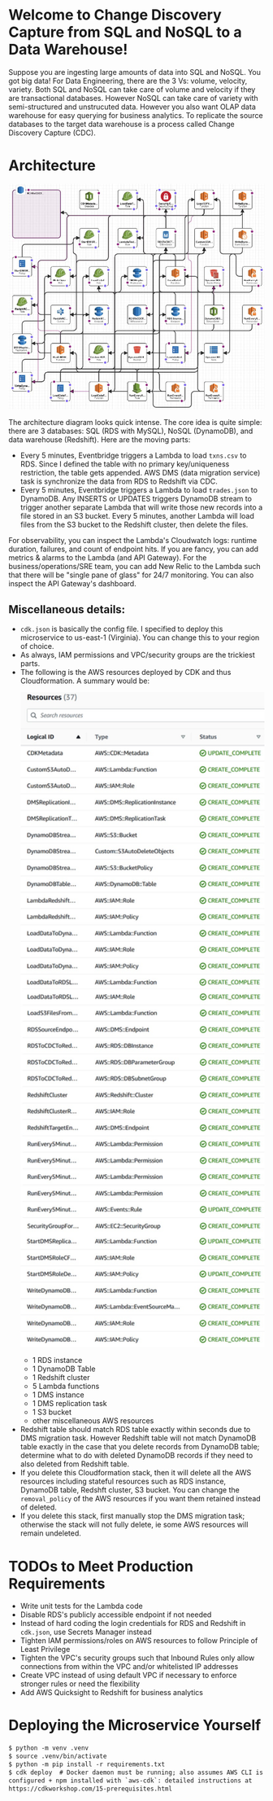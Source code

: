 # Welcome to Change Discovery Capture from SQL and NoSQL to a Data Warehouse!

Suppose you are ingesting large amounts of data into SQL and NoSQL. You got big data! For Data Engineering, there are the 3 Vs: volume, velocity, variety. Both SQL and NoSQL can take care of volume and velocity if they are transactional databases. However NoSQL can take care of variety with semi-structured and unstrucuted data. However you also want OLAP data warehouse for easy querying for business analytics. To replicate the source databases to the target data warehouse is a process called Change Discovery Capture (CDC).



# Architecture
<p align="center"><img src="arch_diagram.jpg" width="800"></p>
The architecture diagram looks quick intense. The core idea is quite simple: there are 3 databases: SQL (RDS with MySQL), NoSQL (DynamoDB), and data warehouse (Redshift). Here are the moving parts:

* Every 5 minutes, Eventbridge triggers a Lambda to load `txns.csv` to RDS. Since I defined the table with no primary key/uniqueness restriction, the table gets appended. AWS DMS (data migration service) task is synchronize the data from RDS to Redshift via CDC.
* Every 5 minutes, Eventbridge triggers a Lambda to load `trades.json` to DynamoDB. Any INSERTS or UPDATES triggers DynamoDB stream to trigger another separate Lambda that will write those new records into a file stored in an S3 bucket. Every 5 minutes, another Lambda will load files from the S3 bucket to the Redshift cluster, then delete the files.

For observability, you can inspect the Lambda's Cloudwatch logs: runtime duration, failures, and count of endpoint hits. If you are fancy, you can add metrics & alarms to the Lambda (and API Gateway). For the business/operations/SRE team, you can add New Relic to the Lambda such that there will be "single pane of glass" for 24/7 monitoring. You can also inspect the API Gateway's dashboard.



## Miscellaneous details:
* `cdk.json` is basically the config file. I specified to deploy this microservice to us-east-1 (Virginia). You can change this to your region of choice.
* As always, IAM permissions and VPC/security groups are the trickiest parts.
* The following is the AWS resources deployed by CDK and thus Cloudformation. A summary would be: <p align="center"><img src="AWS_resources.jpg" width="500"></p>
    * 1 RDS instance
    * 1 DynamoDB Table
    * 1 Redshift cluster
    * 5 Lambda functions
    * 1 DMS instance
    * 1 DMS replication task
    * 1 S3 bucket
    * other miscellaneous AWS resources
* Redshift table should match RDS table exactly within seconds due to DMS migration task. However Redshift table will not match DynamoDB table exactly in the case that you delete records from DynamoDB table; determine what to do with deleted DynamoDB records if they need to also deleted from Redshift table.
* If you delete this Cloudformation stack, then it will delete all the AWS resources including stateful resources such as RDS instance, DynamoDB table, Redshft cluster, S3 bucket. You can change the `removal_policy` of the AWS resources if you want them retained instead of deleted.
* If you delete this stack, first manually stop the DMS migration task; otherwise the stack will not fully delete, ie some AWS resources will remain undeleted.



# TODOs to Meet Production Requirements
* Write unit tests for the Lambda code
* Disable RDS's publicly accessible endpoint if not needed
* Instead of hard coding the login credentials for RDS and Redshift in `cdk.json`, use Secrets Manager instead
* Tighten IAM permissions/roles on AWS resources to follow Principle of Least Privilege
* Tighten the VPC's security groups such that Inbound Rules only allow connections from within the VPC and/or whitelisted IP addresses
* Create VPC instead of using default VPC if necessary to enforce stronger rules or need the flexibility
* Add AWS Quicksight to Redshift for business analytics



# Deploying the Microservice Yourself
```
$ python -m venv .venv
$ source .venv/bin/activate
$ python -m pip install -r requirements.txt
$ cdk deploy  # Docker daemon must be running; also assumes AWS CLI is configured + npm installed with `aws-cdk`: detailed instructions at https://cdkworkshop.com/15-prerequisites.html
```
